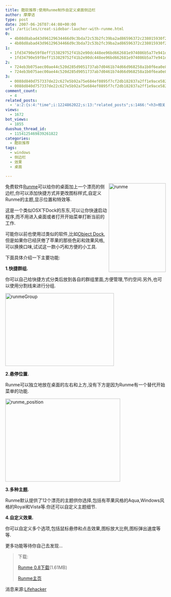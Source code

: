 ```yaml
---
title: 酷软推荐:使用Runme制作自定义桌面侧边栏
author: 摩摩诘
type: post
date: 2007-06-26T07:44:08+00:00
url: /articles/creat-sidebar-laucher-with-runme.html
0:
  - 4b08d8abad43d96129634466d9c3bda72c53b2fc39ba2ad86596372c238015930f24533fbe85c47c808445abbffe518f
  - 4b08d8abad43d96129634466d9c3bda72c53b2fc39ba2ad86596372c238015930f24533fbe85c47c808445abbffe518f
1:
  - 1fd34790e59f8eff153829752f41b2e90dc448ee96bd662681e974086b5a77e941d6816f29f082f03ef342593cee6a99
  - 1fd34790e59f8eff153829752f41b2e90dc448ee96bd662681e974086b5a77e941d6816f29f082f03ef342593cee6a99
2:
  - 724eb3b075aec00ae44c520d285d9051737ab7d0461b74d66d968258a1b0f6ea0e85cf9aa0d733c754415d73a9d6ce85
  - 724eb3b075aec00ae44c520d285d9051737ab7d0461b74d66d968258a1b0f6ea0e85cf9aa0d733c754415d73a9d6ce85
3:
  - 0088d840d757337de22c627e5b92a75e684ef0895f7cf2db182837a2ff1e9ace582c1a3d0a2d0d4e4729826fa955b633
  - 0088d840d757337de22c627e5b92a75e684ef0895f7cf2db182837a2ff1e9ace582c1a3d0a2d0d4e4729826fa955b633
comment_count:
  - 4
related_posts:
  - 'a:2:{s:4:"time";i:1224862022;s:13:"related_posts";s:1466:"<h3>相关日志</h3><ul class="related_post"><li><a href="http://www.digglife.cn/articles/%e9%85%b7%e8%bd%af%e6%8e%a8%e8%8d%90%e8%ae%a9windows%e4%b9%9f%e7%94%a8%e4%b8%8a3d%e6%a1%8c%e9%9d%a2.html" title="酷软推荐:让windows也用上3D桌面">酷软推荐:让windows也用上3D桌面</a></li><li><a href="http://www.digglife.cn/articles/clean-up-desktop-improve-productivity-2.html" title="彻底清空桌面,让启动程序更加高效Part.2">彻底清空桌面,让启动程序更加高效Part.2</a></li><li><a href="http://www.digglife.cn/articles/clean-up-desktop-improve-productivity-1.html" title="彻底清空桌面,让启动程序更加高效Part.1">彻底清空桌面,让启动程序更加高效Part.1</a></li><li><a href="http://www.digglife.cn/articles/cario-winows-shell-revolution.html" title="Cario:Windows桌面体验的革命,媲美Mac OS">Cario:Windows桌面体验的革命,媲美Mac OS</a></li><li><a href="http://www.digglife.cn/articles/vista-theme-visual-style-download.html" title="7个漂亮的Vista主题(视觉样式)下载">7个漂亮的Vista主题(视觉样式)下载</a></li><li><a href="http://www.digglife.cn/articles/hide-show-file-shortcut.html" title="一键显示或隐藏文件">一键显示或隐藏文件</a></li><li><a href="http://www.digglife.cn/articles/ubuntu-windows-xp-vista-firefox-profile.html" title="Ubuntu,Windows Vista和XP共享Firefox配置文件">Ubuntu,Windows Vista和XP共享Firefox配置文件</a></li></ul>";}'
views:
  - 1672
bot_views:
  - 1855
duoshuo_thread_id:
  - 1154125469839261822
categories:
  - 酷软推荐
tags:
  - windows
  - 侧边栏
  - 效果
  - 桌面

---
```

 <img align="right" width="179" src="http://digglife.qiniudn.com/wp-content/uploads/3/379/2007/06/runme.png" alt="runme" height="278" />免费软件<a target="_blank" href="http://www.osx-e.com/downloads/applications/runme.html">Runme</a>可以给你的桌面加上一个漂亮的侧边栏,你可以添加快捷方式并更改图标样式,自定义Runme的主题,显示位置和特效等.

这是一个类似OSX下Dock的东东,可以让你快速启动程序,而不用进入桌面或者打开开始菜单打断当前的工作.

可能你以前也使用过类似的软件,比如<a target="_blank" href="http://www.objectdock.com/">Object Dock</a>,但是如果你已经厌倦了苹果的那些色彩和效果风格,可以换换口味,试试这一款小巧和方便的小工具.

<!--more-->

下面具体介绍一下主要功能:

**1.快捷群组.**

你可以自己给快捷方式分类后放到各自的群组里面,方便管理,节约空间.另外,也可以使用分割线来进行分组.

<img width="341" src="http://digglife.qiniudn.com/wp-content/uploads/3/379/2007/06/runmegroup.png" alt="runmeGroup" height="228" />

**2.悬停位置.**

Runme可以独立地放在桌面的左右和上方,没有下方是因为Runme有一个替代开始菜单的功能.

<img width="361" src="http://digglife.qiniudn.com/wp-content/uploads/3/379/2007/06/runme-position.png" alt="runme_position" height="260" />

**3.多种主题.**

Runme默认提供了12个漂亮的主题供你选择,包括有苹果风格的Aqua,Windows风格的Royal和Vista等.你还可以自定义主题细节.

**4.自定义效果.**

你可以自定义多个选项,包括鼠标悬停和点击效果,图标放大比例,图标弹出速度等等.

更多功能等待你自己去发现&#8230;

> 下载:
> 
> <a target="_blank" href="http://www.osx-e.com/files/applications/runme0.8.zip">Runme 0.8下载</a>(1.61MB)
> 
> <a target="_blank" href="http://www.osx-e.com/downloads/applications/runme.html">Runme主页</a>

消息来源:<a target="_blank" href="http://lifehacker.com">Lifehacker</a>